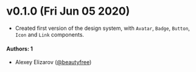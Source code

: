 # v0.1.0 (Fri Jun 05 2020)

- Created first version of the design system, with `Avatar`, `Badge`, `Button`, `Icon` and `Link` components.

#### Authors: 1

- Alexey Elizarov ([@beautyfree](https://github.com/beautyfree))
